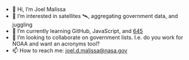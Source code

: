 - 👋 Hi, I’m Joel Malissa
- 👀 I’m interested in satellites 🛰️, aggregating government data, and juggling
- 🌱 I’m currently learning GitHub, JavaScript, and [645](https://juggle.fandom.com/wiki/645)
- 💞️ I’m looking to collaborate on government lists.  I.e. do you work for NOAA and want an acronyms tool?
- 📫 How to reach me: joel.d.malissa@nasa.gov
